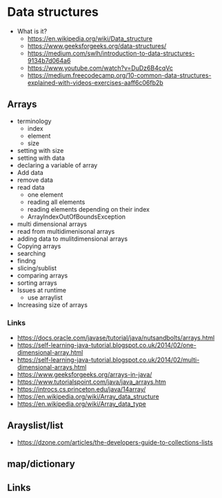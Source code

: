 # Data structures

- What is it?
  - https://en.wikipedia.org/wiki/Data_structure
  - https://www.geeksforgeeks.org/data-structures/
  - https://medium.com/swlh/introduction-to-data-structures-9134b7d064a6
  - https://www.youtube.com/watch?v=DuDz6B4cqVc
  - https://medium.freecodecamp.org/10-common-data-structures-explained-with-videos-exercises-aaff6c06fb2b

## Arrays
  - terminology
    - index
    - element
    - size
  - setting with size
  - setting with data
  - declaring a variable of array
  - Add data
  - remove data
  - read data
    - one element
    - reading all elements
    - reading elements depending on their index
    - ArrayIndexOutOfBoundsException
  - multi dimensional arrays
  - read from multidimenisonal arrays
  - adding data to mulitdimensional arrays
  - Copying arrays
  - searching
  - findng
  - slicing/sublist
  - comparing arrays
  - sorting arrays
  - Issues at runtime
    - use arraylist
  - Increasing size of arrays

### Links

- https://docs.oracle.com/javase/tutorial/java/nutsandbolts/arrays.html
- https://self-learning-java-tutorial.blogspot.co.uk/2014/02/one-dimensional-array.html
- https://self-learning-java-tutorial.blogspot.co.uk/2014/02/multi-dimensional-arrays.html
- https://www.geeksforgeeks.org/arrays-in-java/
- https://www.tutorialspoint.com/java/java_arrays.htm
- https://introcs.cs.princeton.edu/java/14array/
- https://en.wikipedia.org/wiki/Array_data_structure
- https://en.wikipedia.org/wiki/Array_data_type

## Arayslist/list
  - https://dzone.com/articles/the-developers-guide-to-collections-lists


## map/dictionary

## Links
